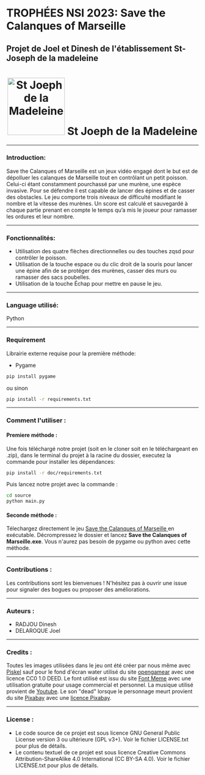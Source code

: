 # TROPHÉES NSI 2023: Save the Calanques of Marseille 

## Projet de Joel et Dinesh de l'établissement St-Joseph de la madeleine 

<h1 align="center">
  <a href="https://www.stjomadeleine.org/fr/"><img src="https://www.stjomadeleine.org/_2/images/logo-small.png" alt="St Joeph de la Madeleine" width="150"></a>
  <b>St Joeph de la Madeleine</b>
</h1>


---
### Introduction: 

Save the Calanques of Marseille est un jeux vidéo engagé dont le but est de dépolluer les calanques de Marseille tout en contrôlant un petit poisson. Celui-ci étant constamment pourchassé par une murène, une espèce invasive. Pour se défendre il est capable de lancer des épines et de casser des obstacles. Le jeu comporte trois niveaux de difficulté modifiant le nombre et la vitesse des murènes. Un score est calculé et sauvegardé à chaque partie prenant en compte le temps qu’a mis le joueur pour ramasser les ordures et leur nombre. 

---
### Fonctionnalités:
- Utilisation des quatre flèches directionnelles ou des touches zqsd pour contrôler le poisson.
- Utilisation de la touche espace ou du clic droit de la souris pour lancer une épine afin de se protéger des murènes, casser des murs ou ramasser des sacs poubelles.
- Utilisation de la touche Échap pour mettre en pause le jeu.
---

### Language utilisé:
Python

---
### Requirement

Librairie externe requise pour la première méthode:

- Pygame
```bash
pip install pygame
```
ou sinon
```bash
pip install -r requirements.txt
```

---
### Comment l'utiliser :
#### Premiere méthode :

Une fois téléchargé notre projet (soit en le cloner soit en le téléchargeant en .zip), dans le terminal du projet à la racine du dossier, executez la commande pour installer les dépendances:
```bash
pip install -r doc/requirements.txt
```
Puis lancez notre projet avec la commande :
```bash
cd source
python main.py
```


#### Seconde méthode :
Télechargez directement le jeu [Save the Calanques of Marseille ](https://github.com/Theo-radj/stjomad-game/releases/download/python/Save.the.Calanques.of.Marseille.zip) en exécutable. Décrompressez le dossier et lancez **Save the Calanques of Marseille.exe**. Vous n'aurez pas besoin de pygame ou python avec cette méthode.



---
### Contributions :
Les contributions sont les bienvenues ! N'hésitez pas à ouvrir une issue pour signaler des bogues ou proposer des améliorations.

---
### Auteurs :
- RADJOU Dinesh
- DELAROQUE Joel

---
### Credits :
Toutes les images utilisées dans le jeu ont été créer par nous même avec [Piskel](https://www.piskelapp.com/) sauf pour le fond d'écran water utilisé du site [opengamear](https://opengameart.org/content/animated-water-texture-128px) avec une licence CC0 1.0 DEED.
Le font utilisé est issu du site [Font Meme](https://fontmeme.com/fonts/arcade-classic-pizzadude-font/) avec une utilisation gratuite pour usage commercial et personnel.
La musique utilisé provient de [Youtube](https://www.youtube.com/watch?v=A8m39AUmZBA&ab_channel=cookieenchanter).
Le son "dead" lorsque le personnage meurt provient du site [Pixabay](https://pixabay.com/sound-effects/negative-beeps-6008/) avec une [licence Pixabay](https://pixabay.com/service/license-summary/).

---
### License :
- Le code source de ce projet est sous licence GNU General Public License version 3 ou ultérieure (GPL v3+). Voir le fichier LICENSE.txt pour plus de détails.
- Le contenu textuel de ce projet est sous licence Creative Commons Attribution-ShareAlike 4.0 International (CC BY-SA 4.0). Voir le fichier LICENSE.txt pour plus de détails.
